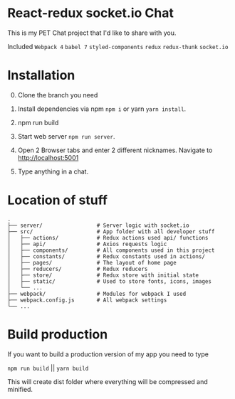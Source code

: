 # React-redux socket.io Chat

This is my PET Chat project that I'd like to share with you.

Included `Webpack 4` `babel 7` `styled-components` `redux` `redux-thunk` `socket.io`


# Installation

0) Clone the branch you need

1) Install dependencies via npm `npm i` or yarn `yarn install`.

2) npm run build

3) Start web server `npm run server`.

4) Open 2 Browser tabs and enter 2 different nicknames. Navigate to [http://localhost:5001](http://localhost:5001)

4) Type anything in a chat.

# Location of stuff

    .
    ├── server/                 # Server logic with socket.io
    ├── src/                    # App folder with all developer stuff
    │   ├── actions/            # Redux actions used api/ functions
    │   ├── api/                # Axios requests logic
    │   ├── components/         # All components used in this project
    │   ├── constants/          # Redux constants used in actions/
    │   ├── pages/              # The layout of home page
    │   ├── reducers/           # Redux reducers
    │   ├── store/              # Redux store with initial state
    │   ├── static/             # Used to store fonts, icons, images
    │   └── ...
    ├── webpack/                # Modules for webpack I used
    ├── webpack.config.js       # All webpack settings
    └── ...

# Build production

If you want to build a production version of my app you need to type

`npm run build` || `yarn build`

This will create dist folder where everything will be compressed and minified.
